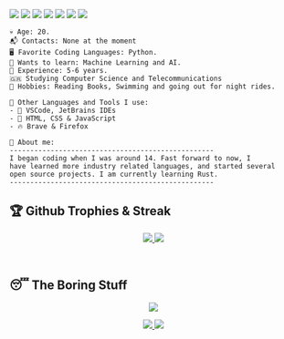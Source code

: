 

![](https://img.shields.io/badge/Arch-2f98f5?style=for-the-badge&logo=archlinux&logoColor=white) ![](https://img.shields.io/badge/git-%23F05033.svg?style=for-the-badge&logo=git&logoColor=white) ![](https://img.shields.io/badge/Python-FFD43B?style=for-the-badge&logo=python&logoColor=darkgreen) ![](https://img.shields.io/badge/c%23-%23239120.svg?style=for-the-badge&logo=c-sharp&logoColor=white) ![](https://img.shields.io/badge/C-1a0af5?style=for-the-badge&logo=c&logoColor=white) ![](https://img.shields.io/badge/Java-f55c0a?style=for-the-badge&logo=java&logoColor=white) ![](https://img.shields.io/badge/Windows-0078D6?style=for-the-badge&logo=windows&logoColor=white) 

```
💀 Age: 20.
📬 Contacts: None at the moment
🖥️ Favorite Coding Languages: Python.
👾 Wants to learn: Machine Learning and AI.
💼 Experience: 5-6 years.
🇬🇷 Studying Computer Science and Telecommunications
🌳 Hobbies: Reading Books, Swimming and going out for night rides.

🧰 Other Languages and Tools I use:
- 💎 VSCode, JetBrains IDEs
- 📝 HTML, CSS & JavaScript
- 🔥 Brave & Firefox

📜 About me:
--------------------------------------------------
I began coding when I was around 14. Fast forward to now, I 
have learned more industry related languages, and started several 
open source projects. I am currently learning Rust.
--------------------------------------------------
```


## 🏆 Github Trophies & Streak

<p align="center">
<a href="https://github.com/VarunSAthreya/github-readme-streak-stats">
  <img src="https://github-readme-streak-stats.herokuapp.com/?user=InstinctEx&count_private=true&theme=dark&hide_border=true&background=0D1117&stroke=0000"/>
</a>

<a href="https://github.com/ryo-ma/github-profile-trophy">
 <img src="https://github-profile-trophy.vercel.app/?username=InstinctEx&margin-w=8&margin-h=8&theme=tokyonight&count_private=true"/>
</a>
</p>

<br>

## 😴 The Boring Stuff

<p align="center"><img src="https://activity-graph.herokuapp.com/graph?username=InstinctEx&theme=material-palenight"></p>

<p align="center">
<a href="https://github.com/InstinctEx/InstinctEx/v">
  <img src="https://github-readme-stats.vercel.app/api/top-langs/?username=InstinctEx&hide=css,javascript,html&langs_count=3&theme=material-palenight" />
</a>

<a href="https://github.com/InstinctEx/InstinctEx">
  <img src="https://github-readme-stats.vercel.app/api?username=InstinctEx&show_icons=true&line_height=27&count_private=true&theme=material-palenight"/>
</a>
</p>
